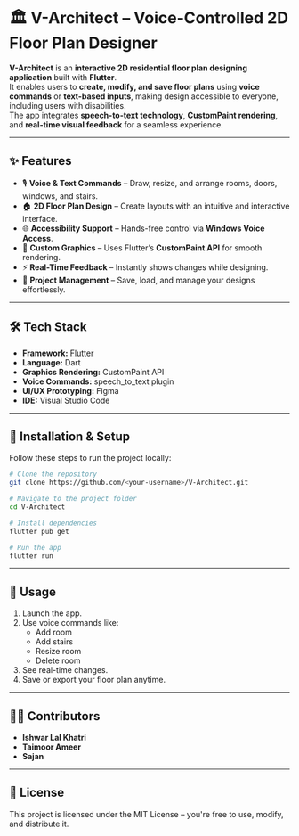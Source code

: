 # 🏛️ V-Architect – Voice-Controlled 2D Floor Plan Designer

**V-Architect** is an **interactive 2D residential floor plan designing application** built with **Flutter**.  
It enables users to **create, modify, and save floor plans** using **voice commands** or **text-based inputs**, making design accessible to everyone, including users with disabilities.  
The app integrates **speech-to-text technology**, **CustomPaint rendering**, and **real-time visual feedback** for a seamless experience.

---

## ✨ Features

- 🎙 **Voice & Text Commands** – Draw, resize, and arrange rooms, doors, windows, and stairs.
- 🏠 **2D Floor Plan Design** – Create layouts with an intuitive and interactive interface.
- 🌐 **Accessibility Support** – Hands-free control via **Windows Voice Access**.
- 🎨 **Custom Graphics** – Uses Flutter’s **CustomPaint API** for smooth rendering.
- ⚡ **Real-Time Feedback** – Instantly shows changes while designing.
- 📂 **Project Management** – Save, load, and manage your designs effortlessly.

---

## 🛠️ Tech Stack

- **Framework:** [Flutter](https://flutter.dev/)
- **Language:** Dart
- **Graphics Rendering:** CustomPaint API
- **Voice Commands:** speech_to_text plugin
- **UI/UX Prototyping:** Figma
- **IDE:** Visual Studio Code

---

## 🚀 Installation & Setup

Follow these steps to run the project locally:

```bash
# Clone the repository
git clone https://github.com/<your-username>/V-Architect.git

# Navigate to the project folder
cd V-Architect

# Install dependencies
flutter pub get

# Run the app
flutter run
```
---

## 📖 Usage

1. Launch the app.
2. Use voice commands like:
    - Add room
    - Add stairs
    - Resize room
    - Delete room
3. See real-time changes.
4. Save or export your floor plan anytime.

---

## 👨‍💻 Contributors

- **Ishwar Lal Khatri**
- **Taimoor Ameer**
- **Sajan**

---

## 📜 License

This project is licensed under the MIT License – you're free to use, modify, and distribute it.
